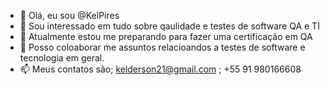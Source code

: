 - 👋 Olá, eu sou @KelPires
- 👀 Sou interessado em tudo sobre qaulidade e testes de software QA e TI
- 🌱 Atualmente estou me preparando para fazer uma certificação em QA 
- 💞️ Posso coloaborar me assuntos relacioandos a testes de software e tecnologia em geral.
- 📫 Meus contatos são; kelderson21@gmail.com ; +55 91 980166608

<!---
KelPires/KelPires is a ✨ special ✨ repository because its `README.md` (this file) appears on your GitHub profile.
You can click the Preview link to take a look at your changes.
--->
